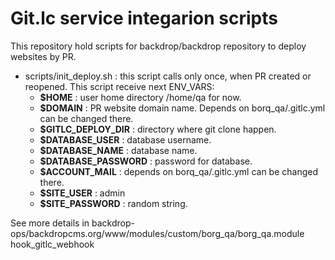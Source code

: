# Git.lc service integarion scripts

This repository hold scripts for backdrop/backdrop repository to deploy websites by PR.

- scripts/init_deploy.sh : this script calls only once, when PR created or reopened. 
  This script receive next ENV_VARS:
  - **$HOME** : user home directory /home/qa for now.
  - **$DOMAIN** : PR website domain name. Depends on borq_qa/.gitlc.yml can be changed there.
  - **$GITLC_DEPLOY_DIR** : directory where git clone happen.
  - **$DATABASE_USER** : database username.
  - **$DATABASE_NAME** : database name.
  - **$DATABASE_PASSWORD** : password for database.
  - **$ACCOUNT_MAIL** : depends on borq_qa/.gitlc.yml can be changed there.
  - **$SITE_USER** : admin
  - **$SITE_PASSWORD** : random string.
  
See more details in backdrop-ops/backdropcms.org/www/modules/custom/borg_qa/borg_qa.module hook_gitlc_webhook